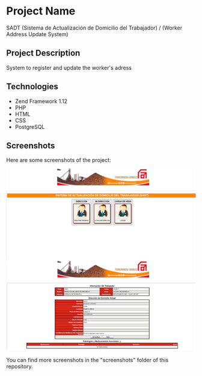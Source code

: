 # Project Name

SADT (Sistema de Actualización de Domicilio del Trabajador) / (Worker Address Update System)

## Project Description

System to register and update the worker's adress

## Technologies

- Zend Framework 1.12
- PHP
- HTML
- CSS
- PostgreSQL

## Screenshots

Here are some screenshots of the project:

![Main menu](screenshots/image1.png)
![Address detail screen](screenshots/image2.png)

You can find more screenshots in the "screenshots" folder of this repository.